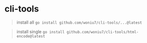 # cli-tools

> install all
`go install github.com/woniu7/cli-tools/...@latest`

> install single
`go install github.com/woniu7/cli-tools/html-encode@latest`


